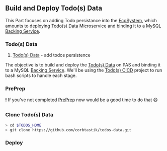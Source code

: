 ## Build and Deploy Todo(s) Data  

This Part focuses on adding Todo persistance into the [EcoSystem](/README.md), which amounts to deploying [Todo(s) Data](https://github.com/corbtastik/todos-data) Microservice and binding it to a MySQL [Backing Service](https://12factor.net/backing-services).

### Todo(s) Data

1. [Todo(s) Data](https://github.com/corbtastik/todos-data) - add todos persistence  

The objective is to build and deploy the [Todo(s) Data](#todos-data) on PAS and binding it to a MySQL [Backing Service](https://12factor.net/backing-services).  We'll be using the [Todo(s) CICD](https://github.com/corbtastik/todos-cicd) project to run bash scripts to handle each stage.

### PrePrep

:heavy_exclamation_mark: If you've not completed [PrePrep](https://github.com/corbtastik/todos-ecosystem/blob/master/PREPREP.md) now would be a good time to do that :smile:

### Clone Todo(s) Data  

```bash
> cd $TODOS_HOME
> git clone https://github.com/corbtastik/todos-data.git
```

### Deploy  